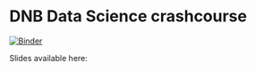 # DNB Data Science crashcourse

[![Binder](https://mybinder.org/badge_logo.svg)](https://mybinder.org/v2/gh/aikoyama/DNB_DS_Crashcourse.git/graduates?urlpath=CrashCourse.ipynb)

Slides available here: <br>
